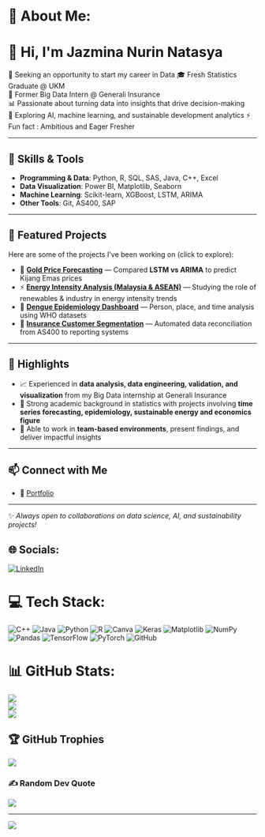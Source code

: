 # 💫 About Me:

# 👋 Hi, I'm Jazmina Nurin Natasya  

🔭 Seeking an opportunity to start my career in Data
🎓 Fresh Statistics Graduate @ UKM  
💼 Former Big Data Intern @ Generali Insurance  
📊 Passionate about turning data into insights that drive decision-making  
🌱 Exploring AI, machine learning, and sustainable development analytics
⚡ Fun fact : Ambitious and Eager Fresher

---

## 🔧 Skills & Tools
- **Programming & Data**: Python, R, SQL, SAS, Java, C++, Excel
- **Data Visualization**: Power BI, Matplotlib, Seaborn  
- **Machine Learning**: Scikit-learn, XGBoost, LSTM, ARIMA  
- **Other Tools**: Git, AS400, SAP  

---

## 📌 Featured Projects
Here are some of the projects I've been working on (click to explore):  

- 🔮 [**Gold Price Forecasting**](#) — Compared **LSTM vs ARIMA** to predict Kijang Emas prices  
- ⚡ [**Energy Intensity Analysis (Malaysia & ASEAN)**](#) — Studying the role of renewables & industry in energy intensity trends  
- 🦟 [**Dengue Epidemiology Dashboard**](#) — Person, place, and time analysis using WHO datasets  
- 📑 [**Insurance Customer Segmentation**](#) — Automated data reconciliation from AS400 to reporting systems  

---

## 🌟 Highlights
- 📈 Experienced in **data analysis, data engineering, validation, and visualization** from my Big Data internship at Generali Insurance  
- 🧠 Strong academic background in statistics with projects involving **time series forecasting, epidemiology, sustainable energy and economics figure**  
- 🤝 Able to work in **team-based environments**, present findings, and deliver impactful insights  

---

## 📫 Connect with Me
- 💼 [Portfolio](https://www.website.com/) 
---
✨ *Always open to collaborations on data science, AI, and sustainability projects!*  

## 🌐 Socials:
[![LinkedIn](https://img.shields.io/badge/LinkedIn-%230077B5.svg?logo=linkedin&logoColor=white)](https://linkedin.com/in/jazmina-nurin-natasya) 

# 💻 Tech Stack:
![C++](https://img.shields.io/badge/c++-%2300599C.svg?style=for-the-badge&logo=c%2B%2B&logoColor=white) ![Java](https://img.shields.io/badge/java-%23ED8B00.svg?style=for-the-badge&logo=openjdk&logoColor=white) ![Python](https://img.shields.io/badge/python-3670A0?style=for-the-badge&logo=python&logoColor=ffdd54) ![R](https://img.shields.io/badge/r-%23276DC3.svg?style=for-the-badge&logo=r&logoColor=white) ![Canva](https://img.shields.io/badge/Canva-%2300C4CC.svg?style=for-the-badge&logo=Canva&logoColor=white) ![Keras](https://img.shields.io/badge/Keras-%23D00000.svg?style=for-the-badge&logo=Keras&logoColor=white) ![Matplotlib](https://img.shields.io/badge/Matplotlib-%23ffffff.svg?style=for-the-badge&logo=Matplotlib&logoColor=black) ![NumPy](https://img.shields.io/badge/numpy-%23013243.svg?style=for-the-badge&logo=numpy&logoColor=white) ![Pandas](https://img.shields.io/badge/pandas-%23150458.svg?style=for-the-badge&logo=pandas&logoColor=white) ![TensorFlow](https://img.shields.io/badge/TensorFlow-%23FF6F00.svg?style=for-the-badge&logo=TensorFlow&logoColor=white) ![PyTorch](https://img.shields.io/badge/PyTorch-%23EE4C2C.svg?style=for-the-badge&logo=PyTorch&logoColor=white) ![GitHub](https://img.shields.io/badge/github-%23121011.svg?style=for-the-badge&logo=github&logoColor=white)
# 📊 GitHub Stats:
![](https://github-readme-stats.vercel.app/api?username=JazminaNurinNatasya&theme=dark&hide_border=false&include_all_commits=true&count_private=true)<br/>
![](https://github-readme-streak-stats.herokuapp.com/?user=JazminaNurinNatasya&theme=dark&hide_border=false)<br/>
![](https://github-readme-stats.vercel.app/api/top-langs/?username=JazminaNurinNatasya&theme=dark&hide_border=false&include_all_commits=true&count_private=true&layout=compact)

## 🏆 GitHub Trophies
![](https://github-profile-trophy.vercel.app/?username=JazminaNurinNatasya&theme=radical&no-frame=false&no-bg=true&margin-w=4)

### ✍️ Random Dev Quote
![](https://quotes-github-readme.vercel.app/api?type=vetical&theme=dark)

---
[![](https://visitcount.itsvg.in/api?id=JazminaNurinNatasya&icon=6&color=6)](https://visitcount.itsvg.in)

<!-- Proudly created with GPRM ( https://gprm.itsvg.in ) -->
